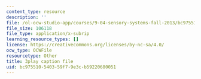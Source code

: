 ```yaml
---
content_type: resource
description: ''
file: /ol-ocw-studio-app/courses/9-04-sensory-systems-fall-2013/bc975510540359f79e3cb59220680051_-2d9XooPwHo.vtt
file_size: 106118
file_type: application/x-subrip
learning_resource_types: []
license: https://creativecommons.org/licenses/by-nc-sa/4.0/
ocw_type: OCWFile
resourcetype: Other
title: 3play caption file
uid: bc975510-5403-59f7-9e3c-b59220680051
---
```

